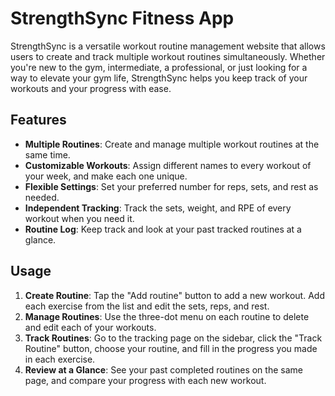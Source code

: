 # StrengthSync Fitness App

StrengthSync is a versatile workout routine management website that allows users to create and track multiple workout routines simultaneously. Whether you're new to the gym, intermediate, a professional, or just looking for a way to elevate your gym life, StrengthSync helps you keep track of your workouts and your progress with ease.

## Features

- **Multiple Routines**: Create and manage multiple workout routines at the same time.
- **Customizable Workouts**: Assign different names to every workout of your week, and make each one unique.
- **Flexible Settings**: Set your preferred number for reps, sets, and rest as needed.
- **Independent Tracking**: Track the sets, weight, and RPE of every workout when you need it.
- **Routine Log**: Keep track and look at your past tracked routines at a glance.

## Usage

1. **Create Routine**: Tap the "Add routine" button to add a new workout. Add each exercise from the list and edit the sets, reps, and rest.
2. **Manage Routines**: Use the three-dot menu on each routine to delete and edit each of your workouts.
3. **Track Routines**: Go to the tracking page on the sidebar, click the "Track Routine" button, choose your routine, and fill in the progress you made in each exercise.
4. **Review at a Glance**: See your past completed routines on the same page, and compare your progress with each new workout.
